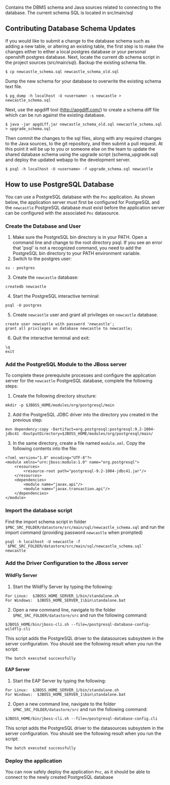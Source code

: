 Contains the DBMS schema and Java sources related to connecting to the database.
The current schema SQL is located in src/main/sql

## Contributing Database Schema Updates

If you would like to submit a change to the database schema such as adding a new table, 
or altering an existing table, the first step is to make the changes either to either 
a local postgres database or your personal openshift postgres database.  Next, locate 
the current db schema script in the project sources (src/main/sql).  Backup the existing 
schema file.
```
$ cp newcastle_schema.sql newcastle_schema_old.sql
```
Dump the new schema for your database to overwrite the existing schema text file.
```
$ pg_dump -h localhost -U <username> -s newcastle > newcastle_schema.sql
```
Next, use the apgdiff tool (http://apgdiff.com/) to create a schema diff file which 
can be run against the existing database.
```
$ java -jar apgdiff.jar newcastle_schema_old.sql newcastle_schema.sql > upgrade_schema.sql
```
Then commit the changes to the sql files, along with any required changes to the Java 
sources, to the git repository, and then submit a pull request.  At this point it will 
be up to you or someone else on the team to update the shared database schema using 
the upgrade script (schema_upgrade.sql) and deploy the updated webapp to the 
development server.
```
$ psql -h localhost -U <username> -f upgrade_schema.sql newcastle
```

## How to use PostgreSQL Database

You can use a PostgreSQL database with the `Pnc` application. As shown below, the application server must first be configured for PostgreSQL and the `newcastle` PostgreSQL database must exist before the application server can be configured with the associated `Pnc` datasource.

### Create the Database and User

1.  Make sure the PostgreSQL bin directory is in your PATH. Open a command line and change to the root directory psql. If you see an error that 'psql' is not a recognized command, you need to add the PostgreSQL bin directory to your PATH environment variable.
2.  Switch to the postgres user:
```
su - postgres
```
3.  Create the `newcastle` database:
```
createdb newcastle
```
4.  Start the PostgreSQL interactive terminal:
```
psql -U postgres
```
5.  Create `newcastle` user and grant all privileges on `newcastle` database.
```
create user newcastle with password 'newcastle';
grant all privileges on database newcastle to newcastle;
```
6.  Quit the interactive terminal and exit:
```
\q
exit
```

### Add the PostgreSQL Module to the JBoss server

To complete these prerequisite processes and configure the application server for the `newcastle` PostgreSQL database, complete the following steps:

1.  Create the following directory structure:
```
mkdir -p $JBOSS_HOME/modules/org/postgresql/main
```
2.  Add the PostgreSQL JDBC driver into the directory you created in the previous step:
```
mvn dependency:copy -Dartifact=org.postgresql:postgresql:9.2-1004-jdbc41 -DoutputDirectory=$JBOSS_HOME/modules/org/postgresql/main/
```
3.  In the same directory, create a file named `module.xml`. Copy the following contents into the file:
```
<?xml version="1.0" encoding="UTF-8"?>
<module xmlns="urn:jboss:module:1.0" name="org.postgresql">
    <resources>
        <resource-root path="postgresql-9.2-1004-jdbc41.jar"/>
    </resources>
    <dependencies>
        <module name="javax.api"/>
        <module name="javax.transaction.api"/>
    </dependencies>
</module>
```

### Import the database script

Find the import schema script in folder `$PNC_SRC_FOLDER/datastore/src/main/sql/newcastle_schema.sql` and run the import command (providing password `newcastle` when prompted)
```
psql -h localhost -U newcastle -f `$PNC_SRC_FOLDER/datastore/src/main/sql/newcastle_schema.sql` newcastle
```

### Add the Driver Configuration to the JBoss server

#### WildFly Server

1. Start the WildFly Server by typing the following:
```
For Linux:  $JBOSS_HOME_SERVER_1/bin/standalone.sh
For Windows:  $JBOSS_HOME_SERVER_1\bin\standalone.bat
```
        
2. Open a new command line, navigate to the folder `$PNC_SRC_FOLDER/datastore/src` and run the following command:
```
$JBOSS_HOME/bin/jboss-cli.sh --file=/postgresql-database-config-wildfly.cli
```

This script adds the PostgreSQL driver to the datasources subsystem in the server configuration. You should see the following result when you run the script:
```
The batch executed successfully
```

#### EAP Server

1. Start the EAP Server by typing the following:
```
For Linux:  $JBOSS_HOME_SERVER_1/bin/standalone.sh
For Windows:  $JBOSS_HOME_SERVER_1\bin\standalone.bat
```
        
2. Open a new command line, navigate to the folder `$PNC_SRC_FOLDER/datastore/src` and run the following command:
```
$JBOSS_HOME/bin/jboss-cli.sh --file=/postgresql-database-config.cli
```

This script adds the PostgreSQL driver to the datasources subsystem in the server configuration. You should see the following result when you run the script:
```
The batch executed successfully
```

### Deploy the application
You can now safely deploy the application `Pnc`, as it should be able to connect to the newly created PostgreSQL database



